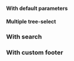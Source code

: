 #### With default parameters
<!-- example(tree-select-overview) -->

#### Multiple tree-select
<!-- example(tree-select-multiple-overview) -->

### With search
<!-- example(tree-select-search-overview) -->

### With custom footer
<!-- example(tree-select-footer-overview) -->
